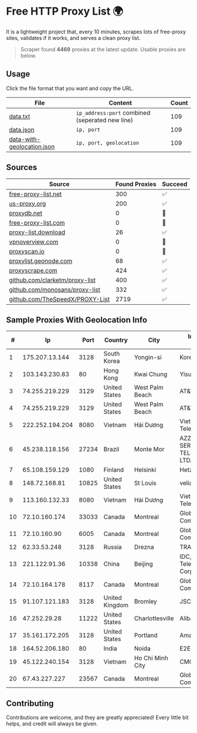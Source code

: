 
# Free HTTP Proxy List 🌍

It is a lightweight project that, every 10 minutes, scrapes lots of free-proxy sites, validates if it works, and serves a clean proxy list.


> Scraper found **4469** proxies at the latest update. Usable proxies are below.

## Usage

Click the file format that you want and copy the URL.


|File|Content|Count|
|----|-------|-----|
|[data.txt](https://raw.githubusercontent.com/themiralay/Proxy-List-World/master/data.txt)|`ip_address:port` combined (seperated new line)|109|
|[data.json](https://raw.githubusercontent.com/themiralay/Proxy-List-World/master/data.json)|`ip, port`|109|
|[data-with-geolocation.json](https://raw.githubusercontent.com/themiralay/Proxy-List-World/master/data-with-geolocation.json)|`ip, port, geolocation`|109|

## Sources

|Source|Found Proxies|Succeed|
|------|-------------|-------|
|[free-proxy-list.net](https://free-proxy-list.net)|300|✅|
|[us-proxy.org](https://www.us-proxy.org)|200|✅|
|[proxydb.net](http://proxydb.net)|0|🚫|
|[free-proxy-list.com](https://free-proxy-list.com/?page=&port=&type%5B%5D=http&type%5B%5D=https&up_time=0&search=Search)|0|🚫|
|[proxy-list.download](https://www.proxy-list.download/HTTP)|26|✅|
|[vpnoverview.com](https://vpnoverview.com/privacy/anonymous-browsing/free-proxy-servers)|0|🚫|
|[proxyscan.io](https://www.proxyscan.io)|0|🚫|
|[proxylist.geonode.com](https://proxylist.geonode.com/api/proxy-list?limit=300&page=1&sort_by=lastChecked&sort_type=desc&protocols=http,https)|68|✅|
|[proxyscrape.com](https://api.proxyscrape.com/v2/?request=displayproxies&protocol=http&timeout=10000&country=all&ssl=all&anonymity=all)|424|✅|
|[github.com/clarketm/proxy-list](https://raw.githubusercontent.com/clarketm/proxy-list/master/proxy-list-raw.txt)|400|✅|
|[github.com/monosans/proxy-list](https://raw.githubusercontent.com/monosans/proxy-list/main/proxies/http.txt)|332|✅|
|[github.com/TheSpeedX/PROXY-List](https://raw.githubusercontent.com/TheSpeedX/PROXY-List/master/http.txt)|2719|✅|


## Sample Proxies With Geolocation Info

|#|Ip|Port|Country|City|Internet Service Provider|
|-|--|----|-------|----|-------------------------|
|1|175.207.13.144|3128|South Korea|Yongin-si|Korea Telecom|
|2|103.143.230.83|80|Hong Kong|Kwai Chung|Yisu Cloud LTD|
|3|74.255.219.229|3129|United States|West Palm Beach|AT&T Corp.|
|4|74.255.219.229|3129|United States|West Palm Beach|AT&T Corp.|
|5|222.252.194.204|8080|Vietnam|Hải Dương|VietNam Post and Telecom Corporation|
|6|45.238.118.156|27234|Brazil|Monte Mor|AZZA TELECOM SERVIÇOS EM TELECOMUNICAÇÕES LTDA|
|7|65.108.159.129|1080|Finland|Helsinki|Hetzner Online GmbH|
|8|148.72.168.81|10825|United States|St Louis|velia.net|
|9|113.160.132.33|8080|Vietnam|Hải Dương|VietNam Post and Telecom Corporation|
|10|72.10.160.174|33033|Canada|Montreal|GloboTech Communications|
|11|72.10.160.90|6005|Canada|Montreal|GloboTech Communications|
|12|62.33.53.248|3128|Russia|Drezna|TRANS-TELECOM|
|13|221.122.91.36|10338|China|Beijing|IDC, China Telecommunications Corporation|
|14|72.10.164.178|8117|Canada|Montreal|GloboTech Communications|
|15|91.107.121.183|3128|United Kingdom|Bromley|JSC IOT|
|16|47.252.29.28|11222|United States|Charlottesville|Alibaba.com LLC|
|17|35.161.172.205|3128|United States|Portland|Amazon.com, Inc.|
|18|164.52.206.180|80|India|Noida|E2E Networks Limited|
|19|45.122.240.154|3128|Vietnam|Ho Chi Minh City|CMCTELECOM|
|20|67.43.227.227|23567|Canada|Montreal|GloboTech Communications|



## Contributing

Contributions are welcome, and they are greatly appreciated! Every
little bit helps, and credit will always be given.

